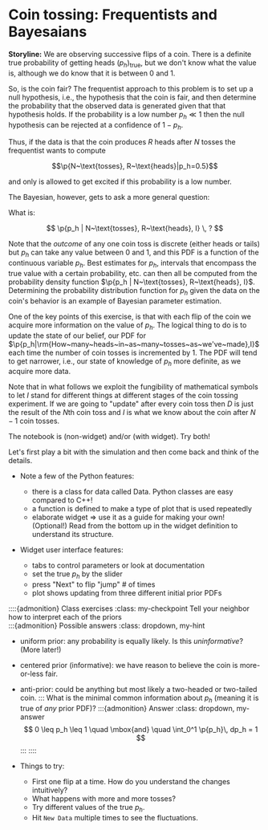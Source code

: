 # Coin tossing: Frequentists and Bayesaians


**Storyline:** 
We are observing successive flips of a coin. There is a definite true
probability of getting heads $(p_h)_{\text{true}}$, but we don't know
what the value is, although we do know that it is between 0 and 1.

So, is the coin fair? The frequentist approach to this problem is to set up a null hypothesis, i.e., the hypothesis that the coin is fair, and then determine the probability that the observed data is generated given that that hypothesis holds. If the probability is a low number $p_h \ll 1$ then the null hypothesis can be rejected at a confidence of $1 - p_h$.

Thus, if the data is that the coin produces $R$ heads after $N$ tosses
the frequentist wants to compute 

$$\p{N~\text{tosses}, R~\text{heads}|p_h=0.5}$$ 

and only is allowed to get excited if this probability is a low number. 

The Bayesian, however, gets to ask a more general question:

What is:

$$
  \p{p_h | N~\text{tosses}, R~\text{heads}, I} \, ?
$$

Note that the *outcome* of any one coin toss is discrete (either heads or tails) but
$p_h$ can take any value between 0 and 1, and this PDF is a function
of the continuous variable $p_h$.   Best estimates for $p_h$,
intervals that encompass the true value with a certain probability,
etc. can then all be computed from the probability density
function $\p{p_h | N~\text{tosses}, R~\text{heads}, I}$. Determining
the probability distribution function for $p_h$ given the data on the
coin's behavior is an example of Bayesian parameter estimation.


One of the key points of this exercise, is that with each flip of the
coin we acquire more information on the value of $p_h$. The logical
thing to do is to update the state of our belief, our PDF for $\p{p_h|\rm{How~many~heads~in~as~many~tosses~as~we've~made},I}$ each time the number of coin tosses is incremented by 1. The PDF will tend to get narrower, i.e., our state of knowledge of $p_h$ more definite, as we acquire more data. 

Note that in what follows we exploit the fungibility of mathematical symbols to let $I$ stand for different things at different stages of the coin tossing experiment. If we are going to "update" after every coin toss then $D$ is just the result of the $N$th coin toss and $I$ is what we know about the coin after $N-1$ coin tosses.

The notebook is [](./demo-BayesianBasics) (non-widget) and/or [](./Bayesian_updating_coinflip_interactive.ipynb) (with widget). Try both!

Let's first play a bit with the simulation and then come back and think of the details.

* Note a few of the Python features:
    * there is a class for data called Data. Python classes are easy compared to C++!
    * a function is defined to make a type of plot that is used repeatedly
    * elaborate widget $\Longrightarrow$ use it as a guide for making your own! (Optional!) Read from the bottom up in the widget definition to understand its structure.

* Widget user interface features:
    * tabs to control parameters or look at documentation
    * set the true $p_h$ by the slider
    * press "Next" to flip "jump" # of times
    * plot shows updating from three different initial prior PDFs


::::{admonition} Class exercises
:class: my-checkpoint
Tell your neighbor how to interpret each of the priors    
:::{admonition} Possible answers 
:class: dropdown, my-hint 
* uniform prior: any probability is equally likely. Is this *uninformative*? (More later!)
* centered prior (informative): we have reason to believe the coin is more-or-less fair.
* anti-prior: could be anything but most likely a two-headed or two-tailed coin. 
:::
What is the minimal common information about $p_h$ (meaning it is true of *any* prior PDF)?
:::{admonition} Answer
:class: dropdown, my-answer
$$
  0 \leq p_h \leq 1 \quad \mbox{and} \quad \int_0^1 \p{p_h}\, dp_h = 1
$$
:::
::::

* Things to try:
    * First one flip at a time. How do you understand the changes intuitively?
    * What happens with more and more tosses?
    * Try different values of the true $p_h$.
	* Hit `New Data` multiple times to see the fluctuations. 

